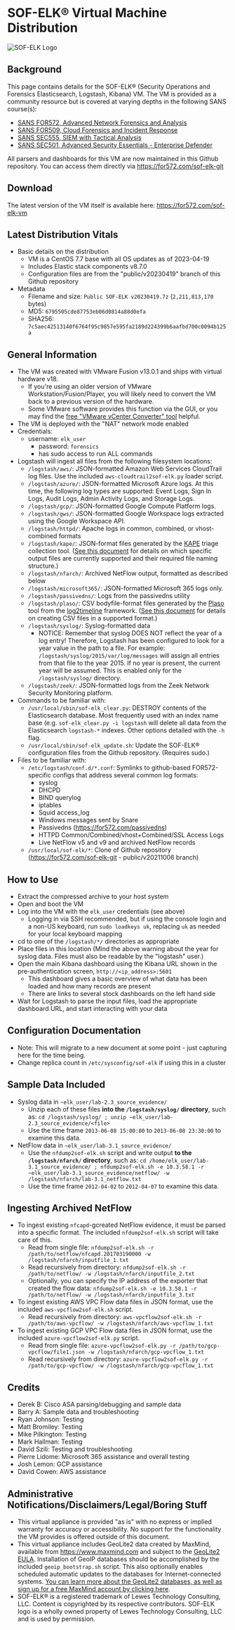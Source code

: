 # SOF-ELK® Virtual Machine Distribution

![SOF-ELK Logo](https://raw.githubusercontent.com/philhagen/sof-elk/master/lib/sof-elk_logo_sm.png)

## Background

This page contains details for the SOF-ELK® (Security Operations and Forensics Elasticsearch, Logstash, Kibana) VM.
The VM is provided as a community resource but is covered at varying depths in the following SANS course(s):

* [SANS FOR572, Advanced Network Forensics and Analysis](https://for572.com/course)
* [SANS FOR509, Cloud Forensics and Incident Response](https://for572.com/for509)
* [SANS SEC555, SIEM with Tactical Analysis](https://for572.com/sec555)
* [SANS SEC501, Advanced Security Essentials - Enterprise Defender](https://for572.com/sec501)

All parsers and dashboards for this VM are now maintained in this Github repository.  You can access them directly via <https://for572.com/sof-elk-git>

## Download

The latest version of the VM itself is available here: <https://for572.com/sof-elk-vm>

## Latest Distribution Vitals

* Basic details on the distribution
    * VM is a CentOS 7.7 base with all OS updates as of 2023-04-19
    * Includes Elastic stack components v8.7.0
    * Configuration files are from the "public/v20230419" branch of this Github repository
* Metadata
    * Filename and size: `Public SOF-ELK v20230419.7z` (`2,211,813,170` bytes)
    * MD5: `6795505cde87753eb06d0814a88d0efa`
    * SHA256: `7c5aec42513140f6764f95c9857e595fa2189d224399b6aafbd700c0094b125a`

## General Information

* The VM was created with VMware Fusion v13.0.1 and ships with virtual hardware v18.
    * If you're using an older version of VMware Workstation/Fusion/Player, you will likely need to convert the VM back to a previous version of the hardware.
    * Some VMware software provides this function via the GUI, or you may find the [free "VMware vCenter Converter" tool](https://www.vmware.com/products/converter) helpful.
* The VM is deployed with the "NAT" network mode enabled
* Credentials:
    * username: `elk_user`
        * password: `forensics`
        * has sudo access to run ALL commands
* Logstash will ingest all files from the following filesystem locations:
    * `/logstash/aws/`: JSON-formatted Amazon Web Services CloudTrail log files.  Use the included `aws-cloudtrail2sof-elk.py` loader script.
    * `/logstash/azure/`: JSON-formatted Microsoft Azure logs.  At this time, the following log types are supported: Event Logs, Sign In Logs, Audit Logs, Admin Activity Logs, and Storage Logs.
    * `/logstash/gcp/`: JSON-formatted Google Compute Platform logs.
    * `/logstash/gws/`: JSON-formatted Google Workspace logs extracted using the Google Workspace API.
    * `/logstash/httpd/`: Apache logs in common, combined, or vhost-combined formats
    * `/logstash/kape/`: JSON-format files generated by the [KAPE](https://learn.duffandphelps.com/kape) triage collection tool. ([See this document](doc/kape_support.md) for details on which specific output files are currently supported and their required file naming structure.)
    * `/logstash/nfarch/`: Archived NetFlow output, formatted as described below
    * `/logstash/microsoft365/`: JSON-formatted Microsoft 365 logs only.
    * `/logstash/passivedns/`: Logs from the passivedns utility
    * `/logstash/plaso/`: CSV bodyfile-format files generated by the [Plaso](https://github.com/log2timeline/plaso) tool from the [log2timeline](https://github.com/log2timeline) framework. ([See this document](doc/log2timeline-plaso.md) for details on creating CSV files in a supported format.)
    * `/logstash/syslog/`: Syslog-formatted data
        * NOTICE: Remember that syslog DOES NOT reflect the year of a log entry!  Therefore, Logstash has been configured to look for a year value in the path to a file.  For example:  `/logstash/syslog/2015/var/log/messages` will assign all entries from that file to the year 2015.  If no year is present, the current year will be assumed.  This is enabled only for the `/logstash/syslog/` directory.
    * `/logstash/zeek/`: JSON-formatted logs from the Zeek Network Security Monitoring platform.
* Commands to be familiar with:
    * `/usr/local/sbin/sof-elk_clear.py`: DESTROY contents of the Elasticsearch database.  Most frequently used with an index name base (e.g. `sof-elk_clear.py -i logstash` will delete all data from the Elasticsearch `logstash-*` indexes.  Other options detailed with the `-h` flag.
    * `/usr/local/sbin/sof-elk_update.sh`: Update the SOF-ELK® configuration files from the Github repository.  (Requires sudo.)
* Files to be familiar with:
    * `/etc/logstash/conf.d/*.conf`: Symlinks to github-based FOR572-specific configs that address several common log formats:
        * syslog
        * DHCPD
        * BIND querylog
        * iptables
        * Squid access_log
        * Windows messages sent by Snare
        * Passivedns (<https://for572.com/passivedns>)
        * HTTPD Common/Combined/vhost+Combined/SSL Access Logs
        * Live NetFlow v5 and v9 and archived NetFlow records
    * `/usr/local/sof-elk/*`: Clone of Github repository (<https://for572.com/sof-elk-git> - public/v20211006 branch)

## How to Use

* Extract the compressed archive to your host system
* Open and boot the VM
* Log into the VM with the `elk_user` credentials (see above)
    * Logging in via SSH recommended, but if using the console login and a non-US keyboard, run `sudo loadkeys uk`, replacing `uk` as needed for your local keyboard mapping
* cd to one of the `/logstash/*/` directories as appropriate
* Place files in this location (Mind the above warning about the year for syslog data.  Files must also be readable by the "logstash" user.)
* Open the main Kibana dashboard using the Kibana URL shown in the pre-authentication screen, `http://<ip_address>:5601`
    * This dashboard gives a basic overview of what data has been loaded and how many records are present
    * There are links to several stock dashboards on the left hand side
* Wait for Logstash to parse the input files, load the appropriate dashboard URL, and start interacting with your data

## Configuration Documentation

* Note: This will migrate to a new document at some point - just capturing here for the time being.
* Change replica count in `/etc/sysconfig/sof-elk` if using this in a cluster

## Sample Data Included

* Syslog data in `~elk_user/lab-2.3_source_evidence/`
    * Unzip each of these files **into the `/logstash/syslog/` directory**, such as: `cd /logstash/syslog/ ; unzip ~elk_user/lab-2.3_source_evidence/<file>`
    * Use the time frame `2013-06-08 15:00:00` to `2013-06-08 23:30:00` to examine this data.
* NetFlow data in `~elk_user/lab-3.1_source_evidence/`
    * Use the `nfdump2sof-elk.sh` script and write output **to the `/logstash/nfarch/` directory**, such as: `cd /home/elk_user/lab-3.1_source_evidence/ ; nfdump2sof-elk.sh -e 10.3.58.1 -r ~elk_user/lab-3.1_source_evidence/netflow/ -w /logstash/nfarch/lab-3.1_netflow.txt`
    * Use the time frame `2012-04-02` to `2012-04-07` to examine this data.

## Ingesting Archived NetFlow

* To ingest existing `nfcapd`-gcreated NetFlow evidence, it must be parsed into a specific format.  The included `nfdump2sof-elk.sh` script will take care of this.
    * Read from single file: `nfdump2sof-elk.sh -r /path/to/netflow/nfcapd.201703190000 -w /logstash/nfarch/inputfile_1.txt`
    * Read recursively from directory: `nfdump2sof-elk.sh -r /path/to/netflow/ -w /logstash/nfarch/inputfile_2.txt`
    * Optionally, you can specify the IP address of the exporter that created the flow data: `nfdump2sof-elk.sh -e 10.3.58.1 -r /path/to/netflow/ -w /logstash/nfarch/inputfile_3.txt`
* To ingest existing AWS VPC Flow data files in JSON format, use the included `aws-vpcflow2sof-elk.sh` script.
    * Read recursively from directory: `aws-vpcflow2sof-elk.sh -r /path/to/aws-vpcflow/ -w /logstash/nfarch/aws-vpcflow_1.txt`
* To ingest existing GCP VPC Flow data files in JSON format, use the included `azure-vpcflow2sof-elk.py` script.
    * Read from single file: `azure-vpcflow2sof-elk.py -r /path/to/gcp-vpcflow/file1.json -w /logstash/nfarch/gcp-vpcflow_1.txt`
    * Read recursively from directory: `azure-vpcflow2sof-elk.py -r /path/to/gcp-vpcflow/ -w /logstash/nfarch/gcp-vpcflow_1.txt`

## Credits

* Derek B: Cisco ASA parsing/debugging and sample data
* Barry A: Sample data and troubleshooting
* Ryan Johnson: Testing
* Matt Bromiley: Testing
* Mike Pilkington: Testing
* Mark Hallman: Testing
* David Szili: Testing and troubleshooting
* Pierre Lidome: Microsoft 365 assistance and overall testing
* Josh Lemon: GCP assistance
* David Cowen: AWS assistance

## Administrative Notifications/Disclaimers/Legal/Boring Stuff

* This virtual appliance is provided "as is" with no express or implied warranty for accuracy or accessibility.  No support for the functionality the VM provides is offered outside of this document.
* This virtual appliance includes GeoLite2 data created by MaxMind, available from <https://www.maxmind.com> and subject to the [GeoLite2 EULA](https://www.maxmind.com/en/geolite2/eula).  Installation of GeoIP databases should be accomplished by the included `geoip_bootstrap.sh` script.  This also optionally enables scheduled automatic updates to the databases for Internet-connected systems.  [You can learn more about the GeoLite2 databases, as well as sign up for a free MaxMind account by clicking here](https://dev.maxmind.com/geoip/geoip2/geolite2/).
* SOF-ELK® is a registered trademark of Lewes Technology Consulting, LLC.  Content is copyrighted by its respective contributors.  SOF-ELK logo is a wholly owned property of Lewes Technology Consulting, LLC and is used by permission.
